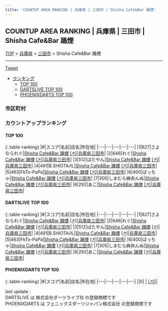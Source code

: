 ```yaml
---
title: 'COUNTUP AREA RANKING | 兵庫県 | 三田市 | Shisha Cafe&Bar 踊煙'
---
```

## COUNTUP AREA RANKING | 兵庫県 | 三田市 | Shisha Cafe&Bar 踊煙

[TOP](/darts/rank/) > [兵庫県](/darts/rank/兵庫県/) > [三田市](/darts/rank/兵庫県/三田市/) > Shisha Cafe&Bar 踊煙

___

<a href="https://twitter.com/share?ref_src=twsrc%5Etfw" data-text="COUNTUP AREA RANKING | 兵庫県三田市Shisha Cafe&Bar 踊煙" class="twitter-share-button" data-hashtags="DARTSLIVE,PHOENIXDARTS,darts,ダーツ" data-show-count="false">Tweet</a>

* [ランキング](#カウントアップランキング)
    * [TOP 100](#top-100)
    * [DARTSLIVE TOP 100](#dartslive-top-100)
    * [PHOENIXDARTS TOP 100](#phoenixdarts-top-100)

### 市区町村

<ul>

</ul>

### カウントアップランキング

#### TOP 100



{:.table-ranking}
|#|スコア|名前|店名|所在地|
|---|---|---|---|---|
|1|827|<span class="rank-name-dl">さよなられぐ</span>|<a href="/darts/rank/shops/63ca87d7f98c4bc00d9b047a20a7ba1e.html">Shisha Cafe&Bar 踊煙</a> <a href="https://search.dartslive.com/jp/shop/63ca87d7f98c4bc00d9b047a20a7ba1e">[↗]</a>|<a href="/darts/rank/兵庫県/三田市">兵庫県三田市</a>|
|2|646|<span class="rank-name-dl">れぐ</span>|<a href="/darts/rank/shops/63ca87d7f98c4bc00d9b047a20a7ba1e.html">Shisha Cafe&Bar 踊煙</a> <a href="https://search.dartslive.com/jp/shop/63ca87d7f98c4bc00d9b047a20a7ba1e">[↗]</a>|<a href="/darts/rank/兵庫県/三田市">兵庫県三田市</a>|
|3|512|<span class="rank-name-dl">ばたやん</span>|<a href="/darts/rank/shops/63ca87d7f98c4bc00d9b047a20a7ba1e.html">Shisha Cafe&Bar 踊煙</a> <a href="https://search.dartslive.com/jp/shop/63ca87d7f98c4bc00d9b047a20a7ba1e">[↗]</a>|<a href="/darts/rank/兵庫県/三田市">兵庫県三田市</a>|
|4|491|<span class="rank-name-dl">B.SHIOTA/IL</span>|<a href="/darts/rank/shops/63ca87d7f98c4bc00d9b047a20a7ba1e.html">Shisha Cafe&Bar 踊煙</a> <a href="https://search.dartslive.com/jp/shop/63ca87d7f98c4bc00d9b047a20a7ba1e">[↗]</a>|<a href="/darts/rank/兵庫県/三田市">兵庫県三田市</a>|
|5|463|<span class="rank-name-dl">FkTo-PaPa</span>|<a href="/darts/rank/shops/63ca87d7f98c4bc00d9b047a20a7ba1e.html">Shisha Cafe&Bar 踊煙</a> <a href="https://search.dartslive.com/jp/shop/63ca87d7f98c4bc00d9b047a20a7ba1e">[↗]</a>|<a href="/darts/rank/兵庫県/三田市">兵庫県三田市</a>|
|6|400|<span class="rank-name-dl">ばっちゃ</span>|<a href="/darts/rank/shops/63ca87d7f98c4bc00d9b047a20a7ba1e.html">Shisha Cafe&Bar 踊煙</a> <a href="https://search.dartslive.com/jp/shop/63ca87d7f98c4bc00d9b047a20a7ba1e">[↗]</a>|<a href="/darts/rank/兵庫県/三田市">兵庫県三田市</a>|
|7|305|<span class="rank-name-dl">しまむら麻央んぬ</span>|<a href="/darts/rank/shops/63ca87d7f98c4bc00d9b047a20a7ba1e.html">Shisha Cafe&Bar 踊煙</a> <a href="https://search.dartslive.com/jp/shop/63ca87d7f98c4bc00d9b047a20a7ba1e">[↗]</a>|<a href="/darts/rank/兵庫県/三田市">兵庫県三田市</a>|
|8|292|<span class="rank-name-dl">あこ</span>|<a href="/darts/rank/shops/63ca87d7f98c4bc00d9b047a20a7ba1e.html">Shisha Cafe&Bar 踊煙</a> <a href="https://search.dartslive.com/jp/shop/63ca87d7f98c4bc00d9b047a20a7ba1e">[↗]</a>|<a href="/darts/rank/兵庫県/三田市">兵庫県三田市</a>|


#### DARTSLIVE TOP 100



{:.table-ranking}
|#|スコア|名前|店名|所在地|
|---|---|---|---|---|
|1|827|<span class="rank-name-dl">さよなられぐ</span>|<a href="/darts/rank/shops/63ca87d7f98c4bc00d9b047a20a7ba1e.html">Shisha Cafe&Bar 踊煙</a> <a href="https://search.dartslive.com/jp/shop/63ca87d7f98c4bc00d9b047a20a7ba1e">[↗]</a>|<a href="/darts/rank/兵庫県/三田市">兵庫県三田市</a>|
|2|646|<span class="rank-name-dl">れぐ</span>|<a href="/darts/rank/shops/63ca87d7f98c4bc00d9b047a20a7ba1e.html">Shisha Cafe&Bar 踊煙</a> <a href="https://search.dartslive.com/jp/shop/63ca87d7f98c4bc00d9b047a20a7ba1e">[↗]</a>|<a href="/darts/rank/兵庫県/三田市">兵庫県三田市</a>|
|3|512|<span class="rank-name-dl">ばたやん</span>|<a href="/darts/rank/shops/63ca87d7f98c4bc00d9b047a20a7ba1e.html">Shisha Cafe&Bar 踊煙</a> <a href="https://search.dartslive.com/jp/shop/63ca87d7f98c4bc00d9b047a20a7ba1e">[↗]</a>|<a href="/darts/rank/兵庫県/三田市">兵庫県三田市</a>|
|4|491|<span class="rank-name-dl">B.SHIOTA/IL</span>|<a href="/darts/rank/shops/63ca87d7f98c4bc00d9b047a20a7ba1e.html">Shisha Cafe&Bar 踊煙</a> <a href="https://search.dartslive.com/jp/shop/63ca87d7f98c4bc00d9b047a20a7ba1e">[↗]</a>|<a href="/darts/rank/兵庫県/三田市">兵庫県三田市</a>|
|5|463|<span class="rank-name-dl">FkTo-PaPa</span>|<a href="/darts/rank/shops/63ca87d7f98c4bc00d9b047a20a7ba1e.html">Shisha Cafe&Bar 踊煙</a> <a href="https://search.dartslive.com/jp/shop/63ca87d7f98c4bc00d9b047a20a7ba1e">[↗]</a>|<a href="/darts/rank/兵庫県/三田市">兵庫県三田市</a>|
|6|400|<span class="rank-name-dl">ばっちゃ</span>|<a href="/darts/rank/shops/63ca87d7f98c4bc00d9b047a20a7ba1e.html">Shisha Cafe&Bar 踊煙</a> <a href="https://search.dartslive.com/jp/shop/63ca87d7f98c4bc00d9b047a20a7ba1e">[↗]</a>|<a href="/darts/rank/兵庫県/三田市">兵庫県三田市</a>|
|7|305|<span class="rank-name-dl">しまむら麻央んぬ</span>|<a href="/darts/rank/shops/63ca87d7f98c4bc00d9b047a20a7ba1e.html">Shisha Cafe&Bar 踊煙</a> <a href="https://search.dartslive.com/jp/shop/63ca87d7f98c4bc00d9b047a20a7ba1e">[↗]</a>|<a href="/darts/rank/兵庫県/三田市">兵庫県三田市</a>|
|8|292|<span class="rank-name-dl">あこ</span>|<a href="/darts/rank/shops/63ca87d7f98c4bc00d9b047a20a7ba1e.html">Shisha Cafe&Bar 踊煙</a> <a href="https://search.dartslive.com/jp/shop/63ca87d7f98c4bc00d9b047a20a7ba1e">[↗]</a>|<a href="/darts/rank/兵庫県/三田市">兵庫県三田市</a>|


#### PHOENIXDARTS TOP 100



{:.table-ranking}
|#|スコア|名前|店名|所在地|
|---|---|---|---|---|
||0|<span class="rank-name-dl"> </span>|<a href="/darts/rank/shops/.html"></a> <a href="">[↗]</a>|<a href="/darts/rank//"></a>|


<div class="footer border-top border-gray-light mt-5 pt-3 text-right text-gray">
    last update : <span style="font-weight: italic" id="foot_last_modified"></span><br />
    DARTSLIVE は 株式会社ダーツライブ社 の登録商標です<br />
    PHOENIXDARTS は フェニックスダーツジャパン株式会社 の登録商標です<br />
</div>

<script src="https://cdnjs.cloudflare.com/ajax/libs/jquery.tablesorter/2.31.3/js/jquery.tablesorter.min.js" integrity="sha512-qzgd5cYSZcosqpzpn7zF2ZId8f/8CHmFKZ8j7mU4OUXTNRd5g+ZHBPsgKEwoqxCtdQvExE5LprwwPAgoicguNg==" crossorigin="anonymous" referrerpolicy="no-referrer"></script>
<link rel="stylesheet" href="https://cdnjs.cloudflare.com/ajax/libs/jquery.tablesorter/2.31.3/css/theme.default.min.css" integrity="sha512-wghhOJkjQX0Lh3NSWvNKeZ0ZpNn+SPVXX1Qyc9OCaogADktxrBiBdKGDoqVUOyhStvMBmJQ8ZdMHiR3wuEq8+w==" crossorigin="anonymous" referrerpolicy="no-referrer" />
<script>
$(function() {
    $(".table-ranking").tablesorter({sortList:[[0, 0]]});
    $("#foot_last_modified").text(formatDate(new Date(document.lastModified), 'yyyy-MM-dd HH:mm:ss'));
});
</script>

<script async src="https://platform.twitter.com/widgets.js" charset="utf-8"></script>